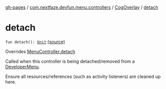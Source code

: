 [gh-pages](../../index.md) / [com.nextfaze.devfun.menu.controllers](../index.md) / [CogOverlay](index.md) / [detach](./detach.md)

# detach

`fun detach(): `[`Unit`](https://kotlinlang.org/api/latest/jvm/stdlib/kotlin/-unit/index.html) [(source)](https://github.com/NextFaze/dev-fun/tree/master/devfun-menu/src/main/java/com/nextfaze/devfun/menu/controllers/Cog.kt#L137)

Overrides [MenuController.detach](../../com.nextfaze.devfun.menu/-menu-controller/detach.md)

Called when this controller is being detached/removed from a [DeveloperMenu](../../com.nextfaze.devfun.menu/-developer-menu/index.md).

Ensure all resources/references (such as activity listeners) are cleaned up here.

